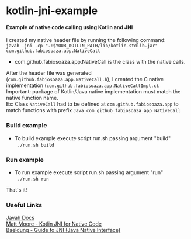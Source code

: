 # kotlin-jni-example

#### Example of native code calling using  Kotlin and JNI

 I created my native header file by running the following command:  
```javah -jni -cp ".:$YOUR_KOTLIN_PATH/lib/kotlin-stdlib.jar" com.github.fabiosoaza.app.NativeCall``` 
* com.github.fabiosoaza.app.NativeCall is the class with the native calls.

After the header file was generated (```com.github.fabiosoaza.app.NativeCall.h```), I created the C native implementation (```com.github.fabiosoaza.app.NativeCallImpl.c```).  
Important: package of Kotlin/Java native implementation must match the native function name.  
Ex: Class ```NativeCall``` had to be defined at ```com.github.fabiosoaza.app``` to match functions with prefix ```Java_com_github_fabiosoaza_app_NativeCall``` 

### Build example
* To build example execute script run.sh passing argument "build"  
``` ./run.sh build```

### Run example
* To run example execute script run.sh passing argument "run"  
``` ./run.sh run```

That's it!

### Useful Links
[Javah Docs](http://docs.oracle.com/javase/7/docs/technotes/tools/windows/javah.html)  
[Matt Moore - Kotlin JNI for Native Code](https://medium.com/@mattmoore_io/kotlin-jni-for-native-code-835e93af7ddf)  
[Baeldung - Guide to JNI (Java Native Interface)](https://www.baeldung.com/jni)  
